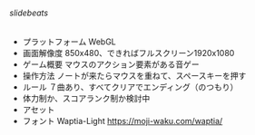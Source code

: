 ###### slidebeats
- プラットフォーム WebGL
- 画面解像度 850x480、できればフルスクリーン1920x1080
- ゲーム概要 マウスのアクション要素がある音ゲー
- 操作方法 ノートが来たらマウスを重ねて、スペースキーを押す
- ルール ７曲あり、すべてクリアでエンディング（のつもり）
 - 体力制か、スコアランク制か検討中
- アセット
 - フォント Waptia-Light <https://moji-waku.com/waptia/>
